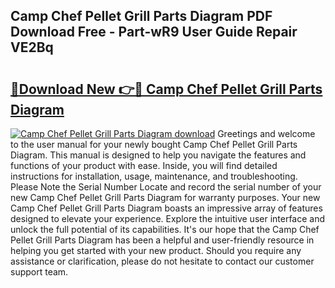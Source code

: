 ## Camp Chef Pellet Grill Parts Diagram PDF Download Free - Part-wR9 User Guide Repair VE2Bq

# <h2><a href="http://dficmx.blite.top/?on=Camp+Chef+Pellet+Grill+Parts+Diagram">🔗Download New 👉🔴 Camp Chef Pellet Grill Parts Diagram</a></h2>

[![Camp Chef Pellet Grill Parts Diagram download](https://i.imgur.com/lujVjoI.png)](http://dficmx.blite.top/?on=Camp+Chef+Pellet+Grill+Parts+Diagram)
Greetings and welcome to the user manual for your newly bought Camp Chef Pellet Grill Parts Diagram. This manual is designed to help you navigate the features and functions of your product with ease. Inside, you will find detailed instructions for installation, usage, maintenance, and troubleshooting. Please Note the Serial Number Locate and record the serial number of your new Camp Chef Pellet Grill Parts Diagram for warranty purposes. Your new Camp Chef Pellet Grill Parts Diagram boasts an impressive array of features designed to elevate your experience. Explore the intuitive user interface and unlock the full potential of its capabilities. It's our hope that the Camp Chef Pellet Grill Parts Diagram has been a helpful and user-friendly resource in helping you get started with your new product. Should you require any assistance or clarification, please do not hesitate to contact our customer support team.
